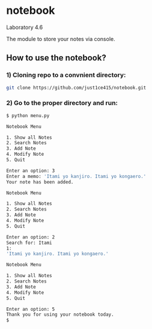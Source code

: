 # notebook
Laboratory 4.6

The module to store your notes via console.

## How to use the notebook?

### 1) Cloning repo to a convnient directory:
```bash
git clone https://github.com/just1ce415/notebook.git
```

### 2) Go to the proper directory and run:
```bash
$ python menu.py

Notebook Menu

1. Show all Notes
2. Search Notes
3. Add Note
4. Modify Note
5. Quit

Enter an option: 3
Enter a memo: 'Itami yo kanjiro. Itami yo kongaero.'
Your note has been added.

Notebook Menu

1. Show all Notes
2. Search Notes
3. Add Note
4. Modify Note
5. Quit

Enter an option: 2
Search for: Itami
1: 
'Itami yo kanjiro. Itami yo kongaero.'

Notebook Menu

1. Show all Notes
2. Search Notes
3. Add Note
4. Modify Note
5. Quit

Enter an option: 5
Thank you for using your notebook today.
$
```
